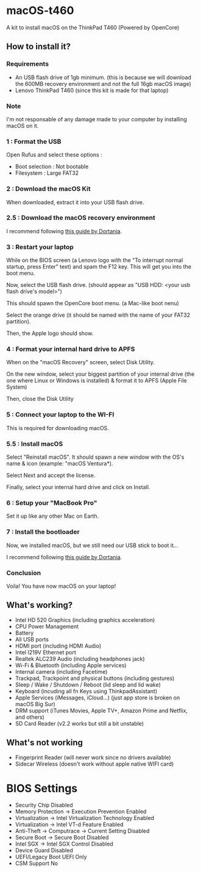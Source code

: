 # macOS-t460
A kit to install macOS on the ThinkPad T460 (Powered by OpenCore)

## How to install it?
### Requirements
* An USB flash drive of 1gb minimum. (this is because we will download the 600MB recovery environment and not the full 16gb macOS image)
* Lenovo ThinkPad T460 (since this kit is made for that laptop)

### Note
I'm not responsable of any damage made to your computer by installing macOS on it.

### 1 : Format the USB
Open Rufus and select these options :
* Boot selection : Not bootable
* Filesystem : Large FAT32

### 2 : Download the macOS Kit 
When downloaded, extract it into your USB flash drive.

### 2.5 : Download the macOS recovery environment
I recommend following [this guide by Dortania](https://dortania.github.io/OpenCore-Install-Guide/installer-guide/).

### 3 : Restart your laptop
While on the BIOS screen (a Lenovo logo with the "To interrupt normal startup, press Enter" text) and spam the F12 key.
This will get you into the boot menu.

Now, select the USB flash drive. (should appear as "USB HDD: <your usb flash drive's model>")

This should spawn the OpenCore boot menu. (a Mac-like boot nenu)

Select the orange drive (it should be named with the name of your FAT32 partition).

Then, the Apple logo should show.

### 4 : Format your internal hard drive to APFS
When on the "macOS Recovery" screen, select Disk Utility.

On the new window, select your biggest partition of your internal drive (the one where Linux or Windows is installed) & format it to APFS (Apple File System) 

Then, close the Disk Utility

### 5 : Connect your laptop to the WI-FI
This is required for downloading macOS.

### 5.5 : Install macOS
Select "Reinstall macOS". It should spawn a new window with the OS's name & icon (example: "macOS Ventura*).

Select Next and accept the license.

Finally, select your internal hard drive and click on Install.
    
### 6 : Setup your "MacBook Pro"
Set it up like any other Mac on Earth.

### 7 : Install the bootloader
Now, we installed macOS, but we still need our USB stick to boot it...

I recommend following [this guide by Dortania](https://dortania.github.io/OpenCore-Post-Install/universal/oc2hdd.html#grabbing-opencore-off-the-usb).

### Conclusion
Voila! You have now macOS on your laptop!

## What's working?
* Intel HD 520 Graphics (including graphics acceleration)
* CPU Power Management
* Battery
* All USB ports
* HDMI port (including HDMI Audio)
* Intel I219V Ethernet port
* Realtek ALC239 Audio (including headphones jack)
* Wi-Fi & Bluetooth (including Apple services)
* Internal camera (including Facetime)
* Trackpad, Trackpoint and physical buttons (including gestures)
* Sleep / Wake / Shutdown / Reboot (lid sleep and lid wake)
* Keyboard (incuding all fn Keys using ThinkpadAssistant)
* Apple Services (iMessages, iCloud...) (just app store is broken on macOS Big Sur)
* DRM support (iTunes Movies, Apple TV+, Amazon Prime and Netflix, and others)
* SD Card Reader (v2.2 works but still a bit unstable)

## What's **not** working
* Fingerprint Reader (will never work since no drivers available)
* Sidecar Wireless (doesn't work without apple native WIFI card)
 
# BIOS Settings
* Security Chip Disabled
* Memory Protection -> Execution Prevention Enabled
* Virtualization -> Intel Virtualization Technology Enabled
* Virtualization -> Intel VT-d Feature Enabled
* Anti-Theft -> Computrace -> Current Setting Disabled
* Secure Boot -> Secure Boot Disabled
* Intel SGX -> Intel SGX Control Disabled
* Device Guard Disabled
* UEFI/Legacy Boot UEFI Only
* CSM Support No
